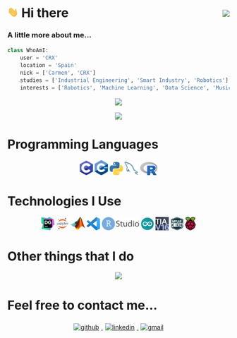 # <img src="https://raw.githubusercontent.com/ABSphreak/ABSphreak/master/gifs/Hi.gif" width="25px"> Hi there <img src="https://komarev.com/ghpvc/?username=crxcrm&color=blueviolet" align="right" style="margin-top: 10px !important;">


### A little more about me...

```python
class WhoAmI:
 	user = 'CRX'
	location = 'Spain'
	nick = ['Carmen', 'CRX']
	studies = ['Industrial Engineering', 'Smart Industry', 'Robotics']
	interests = ['Robotics', 'Machine Learning', 'Data Science', 'Music']
```
<a href="https://github.com/crxcrm">
<p align="center">
  <img align="center" src="https://languages-show.vercel.app/api/?username=crxcrm&count_private=true&theme=midnight-purple" />
</a>

<a href="https://github.com/crxcrm">
<p align="center">
  <img align="center" src="https://languages-show.vercel.app/api/top-langs/?username=crxcrm&layout=compact&langs_count=6&count_private=true&theme=midnight-purple&hide=javascript,shell" />
</a>

# Programming Languages
<p align="center"> <img src = 'https://github.com/crxcrm/crxcrm/blob/bab3c8c676345dcf74b30daeb4c8153bd12dc28e/C.png' width='30'/> <img src = 'https://github.com/crxcrm/crxcrm/blob/bab3c8c676345dcf74b30daeb4c8153bd12dc28e/Cpp.png' width='30'/> <img src = 'https://github.com/crxcrm/crxcrm/blob/bab3c8c676345dcf74b30daeb4c8153bd12dc28e/python.png' height='30'/>  <img src = 'https://github.com/crxcrm/crxcrm/blob/bab3c8c676345dcf74b30daeb4c8153bd12dc28e/mysql.png' height='30'/> <img src = 'https://github.com/crxcrm/crxcrm/blob/bab3c8c676345dcf74b30daeb4c8153bd12dc28e/R.png' height='30'/> 
 
 # Technologies I Use
<p align="center"> <img src = 'https://github.com/crxcrm/crxcrm/blob/bab3c8c676345dcf74b30daeb4c8153bd12dc28e/datagrip.png' width='30'/>  <img src = 'https://github.com/crxcrm/crxcrm/blob/bab3c8c676345dcf74b30daeb4c8153bd12dc28e/jupyter.png' height='30'/> <img src = 'https://github.com/crxcrm/crxcrm/blob/bab3c8c676345dcf74b30daeb4c8153bd12dc28e/matlab.png' height='30'/> <img src = 'https://github.com/crxcrm/crxcrm/blob/bab3c8c676345dcf74b30daeb4c8153bd12dc28e/VSC.png' height='30'/> <img src = 'https://github.com/crxcrm/crxcrm/blob/54010df89ea21afd527070267c90c5dc71910e9d/rstudio.png' height='30'/> <img src = 'https://github.com/crxcrm/crxcrm/blob/bab3c8c676345dcf74b30daeb4c8153bd12dc28e/arduino.png' height='30'/> <img src = 'https://github.com/crxcrm/crxcrm/blob/84e15088e45a20a97499ec079257ca6b8e57a4e8/tiaportal.jpeg' height='30'/> <img src = 'https://github.com/crxcrm/crxcrm/blob/139bab6623b77e14eb3565a901ba4ee5bba70eae/mplab.jpeg' height='30'/>  <img src = 'https://github.com/crxcrm/crxcrm/blob/40a4db2f52ae629d3cf4044cfb16ac365e7ae4de/raspberry.svg' height='30'/> 
 
 
# Other things that I do
<p align="center" >
    <a href="https://www.codewars.com/users/crxcrm/stats">
      <img src="https://github.r2v.ch/codewars?user=crxcrm&name=true&top_languages=true&stroke=rgb(255,255,255)&theme=purple_dark" />
</a>
</p>    
 
# Feel free to contact me...

<p align="center">
	<a href="https://github.com/crxcrm" target="_blank">
		<img alt="github" src="https://img.icons8.com/stickers/344/github.png" style="padding: 5px;" width="10%">
	</a>
	<a href="https://www.linkedin.com/in/maria-del-carmen-rubiales-mena/" target="_blank">
		<img alt="linkedin" src="https://img.icons8.com/stickers/344/linkedin.png" style="padding: 5px;" width="10%">
	</a>
	<a href="mailto:carmenrubialesmena@gmail.com" target="_blank">
		<img alt="gmail" src="https://img.icons8.com/stickers/344/gmail-login.png" style="padding: 5px;" width="10%">
	</a>
</p>

